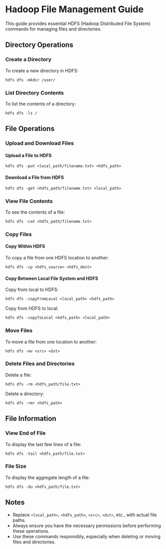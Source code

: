 # Hadoop File Management Guide

This guide provides essential HDFS (Hadoop Distributed File System) commands for managing files and directories.

## Directory Operations

### Create a Directory
To create a new directory in HDFS:
```hadoop
hdfs dfs -mkdir /user/
```

### List Directory Contents
To list the contents of a directory:
```
hdfs dfs -ls /
```

## File Operations

### Upload and Download Files

#### Upload a File to HDFS
```
hdfs dfs -put <local_path/filename.txt> <hdfs_path>
```

#### Download a File from HDFS
```
hdfs dfs -get <hdfs_path/filename.txt> <local_path>
```

### View File Contents
To see the contents of a file:
```
hdfs dfs -cat <hdfs_path/filename.txt>
```

### Copy Files

#### Copy Within HDFS
To copy a file from one HDFS location to another:
```
hdfs dfs -cp <hdfs_source> <hdfs_dest>
```

#### Copy Between Local File System and HDFS

Copy from local to HDFS:
```
hdfs dfs -copyFromLocal <local_path> <hdfs_path>
```

Copy from HDFS to local:
```
hdfs dfs -copyToLocal <hdfs_path> <local_path>
```

### Move Files
To move a file from one location to another:
```
hdfs dfs -mv <src> <dst>
```

### Delete Files and Directories

Delete a file:
```
hdfs dfs -rm <hdfs_path/file.txt>
```

Delete a directory:
```
hdfs dfs -rmr <hdfs_path>
```

## File Information

### View End of File
To display the last few lines of a file:
```
hdfs dfs -tail <hdfs_path/file.txt>
```

### File Size
To display the aggregate length of a file:
```
hdfs dfs -du <hdfs_path/file.txt>
```

## Notes
- Replace `<local_path>`, `<hdfs_path>`, `<src>`, `<dst>`, etc., with actual file paths.
- Always ensure you have the necessary permissions before performing these operations.
- Use these commands responsibly, especially when deleting or moving files and directories.
